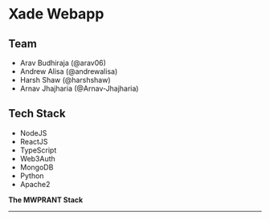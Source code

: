 # Xade Webapp

## Team 

- Arav Budhiraja (@arav06)
- Andrew Alisa (@andrewalisa)
- Harsh Shaw (@harshshaw)
- Arnav Jhajharia (@Arnav-Jhajharia) 

## Tech Stack

- NodeJS
- ReactJS
- TypeScript
- Web3Auth
- MongoDB
- Python 
- Apache2

<b>The MWPRANT Stack</b>

***
